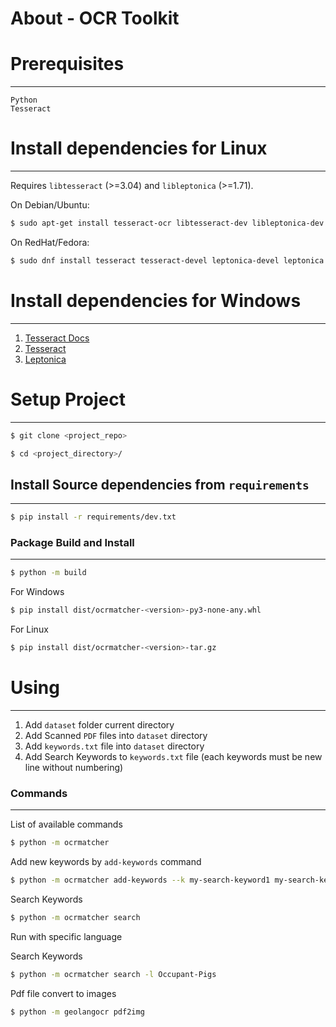 # About - OCR Toolkit



# Prerequisites

------
`Python`  
`Tesseract`


# Install dependencies for Linux

-----

Requires `libtesseract` (>=3.04) and `libleptonica` (>=1.71).

On Debian/Ubuntu:

```bash
$ sudo apt-get install tesseract-ocr libtesseract-dev libleptonica-dev pkg-config
```

On RedHat/Fedora:

```bash
$ sudo dnf install tesseract tesseract-devel leptonica-devel leptonica
```

# Install dependencies for Windows

-----

1. [Tesseract Docs](https://tesseract-ocr.github.io/)
2. [Tesseract](https://digi.bib.uni-mannheim.de/tesseract/)
3. [Leptonica](https://github.com/danbloomberg/leptonica/releases)

# Setup Project 

------

```bash
$ git clone <project_repo>
```

```bash
$ cd <project_directory>/
```

## Install Source dependencies from `requirements`

----

```bash
$ pip install -r requirements/dev.txt
```

### Package Build and Install

-----

```bash
$ python -m build
```

For Windows

```bash
$ pip install dist/ocrmatcher-<version>-py3-none-any.whl
```

For Linux

```bash
$ pip install dist/ocrmatcher-<version>-tar.gz
```

# Using

------
1. Add `dataset` folder current directory
2. Add Scanned `PDF` files into `dataset` directory
3. Add `keywords.txt` file into `dataset` directory
4. Add Search Keywords to `keywords.txt` file (each keywords must be new line without numbering)


### Commands

----

List of available commands

 ```bash
 $ python -m ocrmatcher
 ```

Add new keywords by `add-keywords` command 

 ```bash
 $ python -m ocrmatcher add-keywords --k my-search-keyword1 my-search-keyword2 etc.
 ```

Search Keywords  

 ```bash
 $ python -m ocrmatcher search 
 ```

Run with specific language

Search Keywords  

 ```bash
 $ python -m ocrmatcher search -l Occupant-Pigs
 ```

Pdf file convert to images  

 ```bash
 $ python -m geolangocr pdf2img 
 ```
